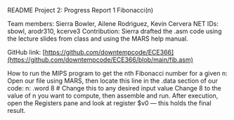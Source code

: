 README
Project 2: Progress Report 1
Fibonacci(n)

Team members: Sierra Bowler, Ailene Rodriguez, Kevin Cervera
NET IDs: sbowl, arodr310, kcerve3
Contribution: Sierra drafted the .asm code using the lecture slides from class and using the MARS help manual.

GitHub link: [https://github.com/downtempcode/ECE366](https://github.com/downtempcode/ECE366/blob/main/fib.asm)

How to run the MIPS program to get the nth Fibonacci number for a given n:
Open our file using MARS, then locate this line in the .data section of our code:
n: .word 8    # Change this to any desired input value
Change 8 to the value of n you want to compute, then assemble and run.
After execution, open the Registers pane and look at register $v0 — this holds the final result.

